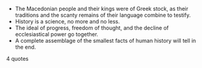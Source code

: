  - The Macedonian people and their kings were of Greek stock, as their traditions and the scanty remains of their language combine to testify.
 - History is a science, no more and no less.
 - The ideal of progress, freedom of thought, and the decline of ecclesiastical power go together.
 - A complete assemblage of the smallest facts of human history will tell in the end.

4 quotes